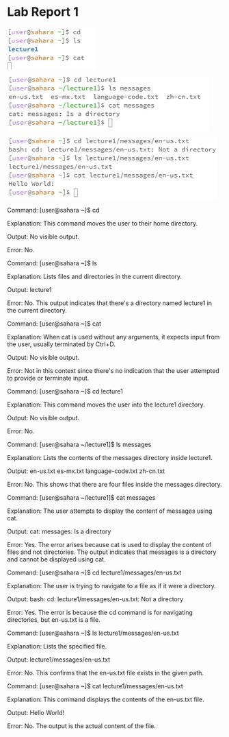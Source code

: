 # Lab Report 1
![Image](sc1.jpg)

![Image](sc2.jpg)

![Image](sc3.jpg)

Command: [user@sahara ~]$ cd

Explanation: This command moves the user to their home directory.

Output: No visible output.

Error: No.

Command: [user@sahara ~]$ ls

Explanation: Lists files and directories in the current directory.

Output: lecture1

Error: No. This output indicates that there's a directory named lecture1 in the current directory.

Command: [user@sahara ~]$ cat

Explanation: When cat is used without any arguments, it expects input from the user, usually terminated by Ctrl+D.

Output: No visible output.

Error: Not in this context since there's no indication that the user attempted to provide or terminate input.

Command: [user@sahara ~]$ cd lecture1

Explanation: This command moves the user into the lecture1 directory.

Output: No visible output.

Error: No.

Command: [user@sahara ~/lecture1]$ ls messages

Explanation: Lists the contents of the messages directory inside lecture1.

Output: en-us.txt es-mx.txt language-code.txt zh-cn.txt

Error: No. This shows that there are four files inside the messages directory.

Command: [user@sahara ~/lecture1]$ cat messages

Explanation: The user attempts to display the content of messages using cat.

Output: cat: messages: Is a directory

Error: Yes. The error arises because cat is used to display the content of files and not directories. The output indicates that messages is a directory and cannot be displayed using cat.

Command: [user@sahara ~]$ cd lecture1/messages/en-us.txt

Explanation: The user is trying to navigate to a file as if it were a directory.

Output: bash: cd: lecture1/messages/en-us.txt: Not a directory

Error: Yes. The error is because the cd command is for navigating directories, but en-us.txt is a file.

Command: [user@sahara ~]$ ls lecture1/messages/en-us.txt

Explanation: Lists the specified file.

Output: lecture1/messages/en-us.txt

Error: No. This confirms that the en-us.txt file exists in the given path.

Command: [user@sahara ~]$ cat lecture1/messages/en-us.txt

Explanation: This command displays the contents of the en-us.txt file.

Output: Hello World!

Error: No. The output is the actual content of the file.
